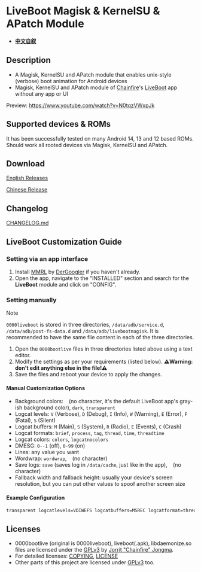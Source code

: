 # LiveBoot Magisk & KernelSU & APatch Module

- **[中文自叙](/中文README.md)**

## Description

- A Magisk, KernelSU and APatch module that enables unix-style (verbose) boot animation for Android devices
- Magisk, KernelSU and APatch module of [Chainfire](https://github.com/Chainfire)'s [LiveBoot](https://github.com/Chainfire/liveboot) app without any app or UI

Preview: https://www.youtube.com/watch?v=N0tqzVWxpJk

## Supported devices & ROMs

It has been successfully tested on many Android 14, 13 and 12 based ROMs. Should work all rooted devices via Magisk, KernelSU and APatch.

## Download

[English Releases](https://github.com/symbuzzer/livebootmodule/releases)

[Chinese Release](https://github.com/3049298988/livebootmodule/releases)

## Changelog

[CHANGELOG.md](https://github.com/symbuzzer/livebootmodule/blob/main/CHANGELOG.md)

## LiveBoot Customization Guide

### Setting via an app interface

1. Install [MMRL](https://github.com/DerGoogler/MMRL/releases) by [DerGoogler](https://github.com/DerGoogler) if you haven't already.
2. Open the app, navigate to the "INSTALLED" section and search for the **LiveBoot** module and click on "CONFIG".

### Setting manually

> [!NOTE]
> `0000liveboot` is stored in three directories, `/data/adb/service.d`, `/data/adb/post-fs-data.d` and `/data/adb/livebootmagisk`. It is recommended to have the same file content in each of the three directories.

1. Open the `0000bootlive` files in three directories listed above using a text editor.
2. Modify the settings as per your requirements (listed below). **⚠️Warning: don't edit anything else in the file!⚠️**
3. Save the files and reboot your device to apply the changes.

#### Manual Customization Options

- Background colors: ` ` (no character, it's the default LiveBoot app's gray-ish background color), `dark`, `transparent`
- Logcat levels: `V` (Verbose), `D` (Debug), `I` (Info), `W` (Warning), `E` (Error), `F` (Fatal), `S` (Silent)
- Logcat buffers: `M` (Main), `S` (System), `R` (Radio), `E` (Events), `C` (Crash)
- Logcat formats: `brief`, `process`, `tag`, `thread`, `time`, `threadtime`
- Logcat colors: `colors`, `logcatnocolors`
- DMESG: `0--1` (off), `0-99` (on)
- Lines: any value you want
- Wordwrap: `wordwrap`, ` ` (no character)
- Save logs: `save` (saves log in `/data/cache`, just like in the app), ` ` (no character)
- Fallback width and fallback height: usually your device's screen resolution, but you can put other values to spoof another screen size

#### Example Configuration

```bash
transparent logcatlevels=VDIWEFS logcatbuffers=MSREC logcatformat=threadtime colors dmesg=0-99 lines=80 wordwrap save fallbackwidth=1080 fallbackheight=2340
```

## Licenses

- 0000bootlive (original is 0000liveboot), liveboot(.apk), libdaemonize.so files are licensed under the [GPLv3](https://github.com/Chainfire/liveboot/blob/master/LICENSE) by [Jorrit "Chainfire" Jongma](https://github.com/Chainfire).
- For detailed licenses: [COPYING](https://github.com/Chainfire/liveboot/blob/master/COPYING), [LICENSE](https://github.com/Chainfire/liveboot/blob/master/LICENSE)
- Other parts of this project are licensed under [GPLv3](https://github.com/symbuzzer/livebootmagisk/blob/main/LICENSE) too.
